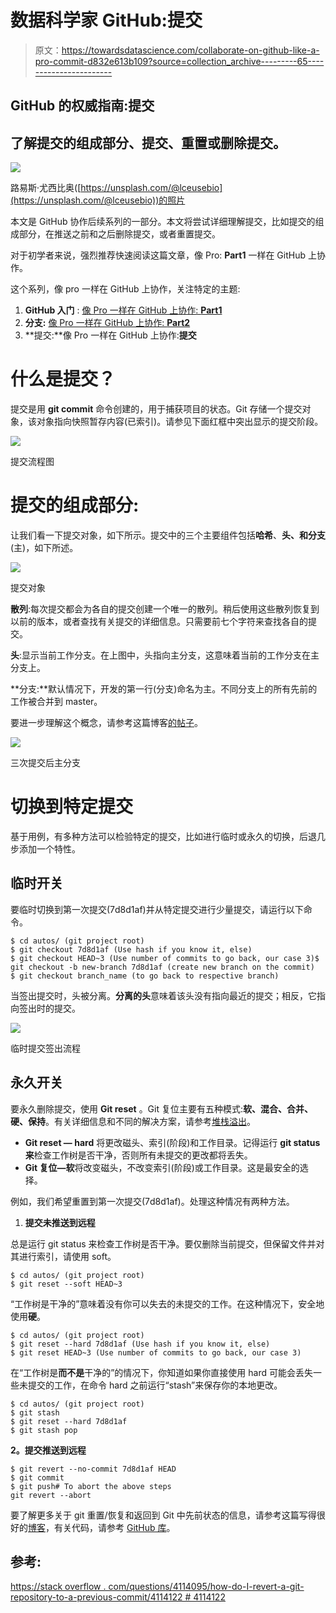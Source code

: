 # 数据科学家 GitHub:提交

> 原文：<https://towardsdatascience.com/collaborate-on-github-like-a-pro-commit-d832e613b109?source=collection_archive---------65----------------------->

## GitHub 的权威指南:提交

## 了解提交的组成部分、提交、重置或删除提交。

![](img/97f5cf263a6bf36883a09dda73922c8b.png)

路易斯·尤西比奥([https://unsplash.com/@lceusebio](https://unsplash.com/@lceusebio))的照片

本文是 GitHub 协作后续系列的一部分。本文将尝试详细理解提交，比如提交的组成部分，在推送之前和之后删除提交，或者重置提交。

对于初学者来说，强烈推荐快速阅读这篇文章，像 Pro: **Part1** 一样在 GitHub 上协作。

这个系列，像 pro 一样在 GitHub 上协作，关注特定的主题:

1.  **GitHub 入门** : [像 Pro 一样在 GitHub 上协作: **Part1**](https://medium.com/@snehal.1409/collaborate-on-github-like-a-pro-part1-8d11ccf12084)
2.  **分支:** [像 Pro 一样在 GitHub 上协作: **Part2**](https://medium.com/@snehal.1409/collaborate-on-github-like-pro-part2-26a6790e8f93)
3.  **提交:**像 Pro 一样在 GitHub 上协作:**提交**

# 什么是提交？

提交是用 **git commit** 命令创建的，用于捕获项目的状态。Git 存储一个提交对象，该对象指向快照暂存内容(已索引)。请参见下面红框中突出显示的提交阶段。

![](img/e6fd590b427d5dae181eca7f8e4692a7.png)

提交流程图

# 提交的组成部分:

让我们看一下提交对象，如下所示。提交中的三个主要组件包括**哈希**、**头、**和**分支**(主)，如下所述。

![](img/f5929c8eb585a6a2265349f92ff1637c.png)

提交对象

**散列**:每次提交都会为各自的提交创建一个唯一的散列。稍后使用这些散列恢复到以前的版本，或者查找有关提交的详细信息。只需要前七个字符来查找各自的提交。

**头**:显示当前工作分支。在上图中，头指向主分支，这意味着当前的工作分支在主分支上。

**分支:**默认情况下，开发的第一行(分支)命名为主。不同分支上的所有先前的工作被合并到 master。

要进一步理解这个概念，请参考这篇博客[的帖子](https://git-scm.com/book/en/v2/Git-Branching-Branches-in-a-Nutshell)。

![](img/676a0a6e20cae2d38ea38e8caef0e108.png)

三次提交后主分支

# 切换到特定提交

基于用例，有多种方法可以检验特定的提交，比如进行临时或永久的切换，后退几步添加一个特性。

## 临时开关

要临时切换到第一次提交(7d8d1af)并从特定提交进行少量提交，请运行以下命令。

```
$ cd autos/ (git project root)
$ git checkout 7d8d1af (Use hash if you know it, else)
$ git checkout HEAD~3 (Use number of commits to go back, our case 3)$ git checkout -b new-branch 7d8d1af (create new branch on the commit)
$ git checkout branch_name (to go back to respective branch)
```

当签出提交时，头被分离。**分离的头**意味着该头没有指向最近的提交；相反，它指向签出时的提交。

![](img/f1c3144e15628e0fa211fa6d8ee9ad65.png)

临时提交签出流程

## 永久开关

要永久删除提交，使用 **Git reset** 。Git 复位主要有五种模式:**软、混合、合并、硬、保持**。有关详细信息和不同的解决方案，请参考[堆栈溢出](https://stackoverflow.com/questions/4114095/how-do-i-revert-a-git-repository-to-a-previous-commit/4114122#4114122)。

*   **Git reset — hard** 将更改磁头、索引(阶段)和工作目录。记得运行 **git status 来**检查工作树是否干净，否则所有未提交的更改都将丢失。
*   **Git 复位—软**将改变磁头，不改变索引(阶段)或工作目录。这是最安全的选择。

例如，我们希望重置到第一次提交(7d8d1af)。处理这种情况有两种方法。

1.  **提交未推送到远程**

总是运行 git status 来检查工作树是否干净。要仅删除当前提交，但保留文件并对其进行索引，请使用 soft。

```
$ cd autos/ (git project root)
$ git reset --soft HEAD~3
```

“工作树是干净的”意味着没有你可以失去的未提交的工作。在这种情况下，安全地使用**硬**。

```
$ cd autos/ (git project root)
$ git reset --hard 7d8d1af (Use hash if you know it, else)
$ git reset HEAD~3 (Use number of commits to go back, our case 3)
```

在“工作树是**而不是**干净的”的情况下，你知道如果你直接使用 hard 可能会丢失一些未提交的工作，在命令 hard 之前运行“stash”来保存你的本地更改。

```
$ cd autos/ (git project root)
$ git stash
$ git reset --hard 7d8d1af
$ git stash pop
```

**2。提交推送到远程**

```
$ git revert --no-commit 7d8d1af HEAD
$ git commit
$ git push# To abort the above steps
git revert --abort
```

要了解更多关于 git 重置/恢复和返回到 Git 中先前状态的信息，请参考这篇写得很好的[博客](https://opensource.com/article/18/6/git-reset-revert-rebase-commands)，有关代码，请参考 [GitHub 库](https://github.com/snehalnair/collaborate-github)。

## 参考:

[https://stack overflow . com/questions/4114095/how-do-I-revert-a-git-repository-to-a-previous-commit/4114122 # 4114122](https://stackoverflow.com/questions/4114095/how-do-i-revert-a-git-repository-to-a-previous-commit/4114122#4114122)